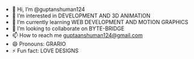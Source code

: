 - 👋 Hi, I’m @guptanshuman124
- 👀 I’m interested in DEVELOPMENT AND 3D ANIMATION
- 🌱 I’m currently learning WEB DEVELOPMENT AND MOTION GRAPHICS
- 💞️ I’m looking to collaborate on BYTE-BRIDGE
- 📫 How to reach me guptaanshuman124@gmail.com
- 😄 Pronouns: GRARIO
- ⚡ Fun fact: LOVE DESIGNS

<!---
guptanshuman124/guptanshuman124 is a ✨ special ✨ repository because its `README.md` (this file) appears on your GitHub profile.
You can click the Preview link to take a look at your changes.
--->
